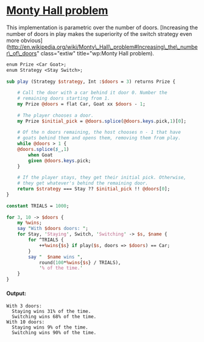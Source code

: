 [1]: http://rosettacode.org/wiki/Monty_Hall_problem

# [Monty Hall problem][1]

This implementation is parametric over the number of doors. [Increasing the number of doors in play makes the superiority of the switch strategy even more obvious](http://en.wikipedia.org/wiki/Monty\_Hall\_problem#Increasing\_the\_number\_of\_doors" class="extiw" title="wp:Monty Hall problem).

```perl
enum Prize <Car Goat>;
enum Strategy <Stay Switch>;
 
sub play (Strategy $strategy, Int :$doors = 3) returns Prize {
 
    # Call the door with a car behind it door 0. Number the
    # remaining doors starting from 1.
    my Prize @doors = flat Car, Goat xx $doors - 1;
 
    # The player chooses a door.
    my Prize $initial_pick = @doors.splice(@doors.keys.pick,1)[0];
 
    # Of the n doors remaining, the host chooses n - 1 that have
    # goats behind them and opens them, removing them from play.
    while @doors > 1 {
	@doors.splice($_,1)
	    when Goat
		given @doors.keys.pick;
    }
 
    # If the player stays, they get their initial pick. Otherwise,
    # they get whatever's behind the remaining door.
    return $strategy === Stay ?? $initial_pick !! @doors[0];
}
 
constant TRIALS = 1000;
 
for 3, 10 -> $doors {
    my %wins;
    say "With $doors doors: ";
    for Stay, 'Staying', Switch, 'Switching' -> $s, $name {
        for ^TRIALS {
            ++%wins{$s} if play($s, doors => $doors) == Car;
        }
        say "  $name wins ",
            round(100*%wins{$s} / TRIALS),
            '% of the time.'
    }
}
```

#### Output:
```
With 3 doors: 
  Staying wins 31% of the time.
  Switching wins 68% of the time.
With 10 doors: 
  Staying wins 9% of the time.
  Switching wins 90% of the time.
```